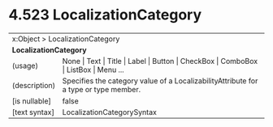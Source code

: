 <html dir="LTR" xmlns:mshelp="http://msdn.microsoft.com/mshelp" xmlns:ddue="http://ddue.schemas.microsoft.com/authoring/2003/5" xmlns:xlink="http://www.w3.org/1999/xlink" xmlns:tool="http://www.microsoft.com/tooltip">

<body>
 <input type="hidden" id="userDataCache" class="userDataStyle">
 <input type="hidden" id="hiddenScrollOffset">
 <img id="dropDownImage" style="display:none; height:0; width:0;" src="../local/drpdown.gif">
 <img id="dropDownHoverImage" style="display:none; height:0; width:0;" src="../local/drpdown_orange.gif">
 <img id="collapseImage" style="display:none; height:0; width:0;" src="../local/collapse.gif">
 <img id="expandImage" style="display:none; height:0; width:0;" src="../local/exp.gif">
 <img id="collapseAllImage" style="display:none; height:0; width:0;" src="../local/collall.gif">
 <img id="expandAllImage" style="display:none; height:0; width:0;" src="../local/expall.gif">
 <img id="copyImage" style="display:none; height:0; width:0;" src="../local/copycode.gif">
 <img id="copyHoverImage" style="display:none; height:0; width:0;" src="../local/copycodeHighlight.gif">
 <div id="header"><h1 class="heading">4.523 LocalizationCategory</h1></div>

 <div id="mainSection">
 <div id="mainBody">
 <div id="allHistory" class="saveHistory" onsave="saveAll()" onload="loadAll()"></div>
 <p xmlns:wsd="http://wsdev.schemas.microsoft.com/authoring/2008/2" xmlns:msxsl="urn:schemas-microsoft-com:xslt" xmlns:script="urn:script" xmlns:build="urn:build">
 </p>
 <div id="sectionSection0" class="section" name="collapseableSection">
 <content xmlns="http://ddue.schemas.microsoft.com/authoring/2003/5" xmlns:wsd="http://wsdev.schemas.microsoft.com/authoring/2008/2" xmlns:msxsl="urn:schemas-microsoft-com:xslt" xmlns:script="urn:script" xmlns:build="urn:build">
 </content>
 </div>
 <div id="sectionSection1" class="section" name="collapseableSection">
 <content xmlns="http://ddue.schemas.microsoft.com/authoring/2003/5" xmlns:wsd="http://wsdev.schemas.microsoft.com/authoring/2008/2" xmlns:msxsl="urn:schemas-microsoft-com:xslt" xmlns:script="urn:script" xmlns:build="urn:build">
 <table class="ProtocolAuthoredTable" xmlns="">
 <tr><td colspan="2">
<mshelp:link keywords="c0d383e4-fcdb-4546-a06b-81c262fe2a5e" tabindex="0">x:Object</mshelp:link> &gt; <mshelp:link keywords="107166cb-21d1-4d73-9d4f-8b4fb493a650" tabindex="0">LocalizationCategory</mshelp:link> </td>
 </tr>
 <tr><td colspan="2">
 <b>LocalizationCategory</b> </td>
 </tr>
 <tr><td><div class="indent0">(usage)</div></td>
 <td><mshelp:link keywords="aff13789-15bf-4190-9cfa-0f6f947e6086" tabindex="0">None</mshelp:link> | <mshelp:link keywords="aff13789-15bf-4190-9cfa-0f6f947e6086" tabindex="0">Text</mshelp:link> | <mshelp:link keywords="aff13789-15bf-4190-9cfa-0f6f947e6086" tabindex="0">Title</mshelp:link> | <mshelp:link keywords="aff13789-15bf-4190-9cfa-0f6f947e6086" tabindex="0">Label</mshelp:link> | <mshelp:link keywords="aff13789-15bf-4190-9cfa-0f6f947e6086" tabindex="0">Button</mshelp:link> | <mshelp:link keywords="aff13789-15bf-4190-9cfa-0f6f947e6086" tabindex="0">CheckBox</mshelp:link> | <mshelp:link keywords="aff13789-15bf-4190-9cfa-0f6f947e6086" tabindex="0">ComboBox</mshelp:link> | <mshelp:link keywords="aff13789-15bf-4190-9cfa-0f6f947e6086" tabindex="0">ListBox</mshelp:link> | <mshelp:link keywords="aff13789-15bf-4190-9cfa-0f6f947e6086" tabindex="0">Menu</mshelp:link> ...</td>
 </tr>
 <tr><td><div class="indent0">(description)</div></td>
 <td>Specifies the category value of a LocalizabilityAttribute for a type or type member.</td>
 </tr>
 <tr><td><div class="indent0">[is nullable]</div></td>
 <td>false</td>
 </tr>
 <tr><td><div class="indent0">[text syntax]</div></td>
 <td><mshelp:link keywords="aff13789-15bf-4190-9cfa-0f6f947e6086" tabindex="0">LocalizationCategorySyntax</mshelp:link></td>
 </tr>
</table>
 </content>
 </div>
 <!--[if gte IE 5]>
 <tool:tip element="languageFilterToolTip" avoidmouse="false"/>
 <![endif]-->
 </div>
 <a name="feedback"></a><span></span>
 </div>
</body></html>
